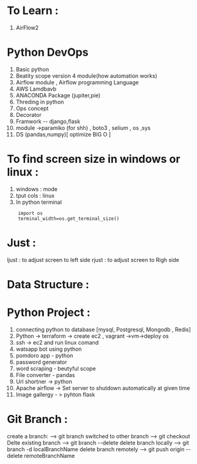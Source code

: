 
# To Learn :
1. AirFlow2

# Python DevOps
1. Basic python 
2. Beatity scope version 4 module(how automation works)
3. Airflow module , Airflow programming Language
4. AWS Lamdbavb 
5. ANACONDA Package (jupiter,pie)
6. Threding in python
7. Ops concept
8. Decorator
9. Framwork -- django,flask 
10. module ->paramiko (for shh) , boto3 , selium  , os ,sys
11. DS (pandas,numpy)[ optimize BIG O ]

# To find screen size in windows or linux :
1. windows : mode
2. tput cols : linux
3. In python terminal 
```
    import os
    terminal_width=os.get_terminal_size()
```

# Just :
ljust : to adjust screen to left side
rjust : to adjust screen to Righ side


# Data Structure :



# Python Project :
1. connecting python to database [mysql, Postgresql, Mongodb , Redis]
2. Python -> terraform -> create ec2  , vagrant ->vm->deploy os 
3. ssh -> ec2 and run linux comand
4. watsapp bot using python
5. pomdoro app - python 
6. password generator  
7. word scraping - beutyful scope
8. File converter - pandas
9. Url shortner -> python
10. Apache airflow -> Set server to shutdown automatically at given time
11. Image gallergy - > pyhton flask

# Git Branch :
create a branch:          -->  git branch <branchname>
switched to other branch  -->  git checkout <branchname>
Delte existing branch     -->  git branch --delete <branchname>
delete branch locally     -->  git branch -d localBranchName
delete branch remotely    -->  git push origin --delete remoteBranchName




